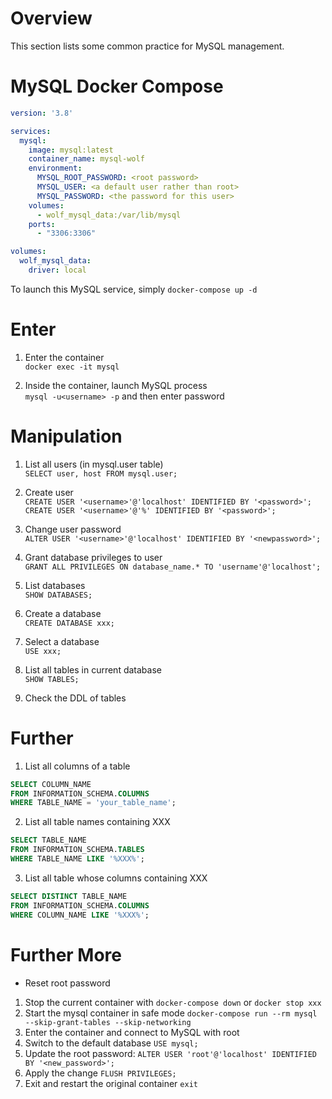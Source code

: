 # Overview
This section lists some common practice for MySQL management.

# MySQL Docker Compose
```yaml
version: '3.8'

services:
  mysql:
    image: mysql:latest
    container_name: mysql-wolf
    environment:
      MYSQL_ROOT_PASSWORD: <root password>
      MYSQL_USER: <a default user rather than root>
      MYSQL_PASSWORD: <the password for this user>
    volumes:
      - wolf_mysql_data:/var/lib/mysql
    ports:
      - "3306:3306"

volumes:
  wolf_mysql_data:
    driver: local
```

To launch this MySQL service, simply ```docker-compose up -d```

# Enter
1. Enter the container   
```docker exec -it mysql```

2. Inside the container, launch MySQL process  
```mysql -u<username> -p``` and then enter password

# Manipulation
1. List all users (in mysql.user table)  
```SELECT user, host FROM mysql.user;```

2. Create user  
```CREATE USER '<username>'@'localhost' IDENTIFIED BY '<password>';```  
```CREATE USER '<username>'@'%' IDENTIFIED BY '<password>';```

3. Change user password  
```ALTER USER '<username>'@'localhost' IDENTIFIED BY '<newpassword>';```  

4. Grant database privileges to user    
```GRANT ALL PRIVILEGES ON database_name.* TO 'username'@'localhost';```  

5. List databases   
```SHOW DATABASES;```  

6. Create a database   
```CREATE DATABASE xxx;```  

7. Select a database   
```USE xxx;```  

8. List all tables in current database   
```SHOW TABLES;```  

9. Check the DDL of tables  

# Further
1. List all columns of a table  
```sql
SELECT COLUMN_NAME 
FROM INFORMATION_SCHEMA.COLUMNS 
WHERE TABLE_NAME = 'your_table_name';
```

2. List all table names containing XXX  
```sql
SELECT TABLE_NAME 
FROM INFORMATION_SCHEMA.TABLES 
WHERE TABLE_NAME LIKE '%XXX%';
```

3. List all table whose columns containing XXX  
```sql
SELECT DISTINCT TABLE_NAME 
FROM INFORMATION_SCHEMA.COLUMNS 
WHERE COLUMN_NAME LIKE '%XXX%';
```

# Further More
- Reset root password  
1. Stop the current container with ```docker-compose down``` or ```docker stop xxx```
2. Start the mysql container in safe mode ```docker-compose run --rm mysql --skip-grant-tables --skip-networking```
3. Enter the container and connect to MySQL with root
4. Switch to the default database ```USE mysql;```
5. Update the root password: ```ALTER USER 'root'@'localhost' IDENTIFIED BY '<new_password>';```
6. Apply the change ```FLUSH PRIVILEGES;```
6. Exit and restart the original container ```exit```
